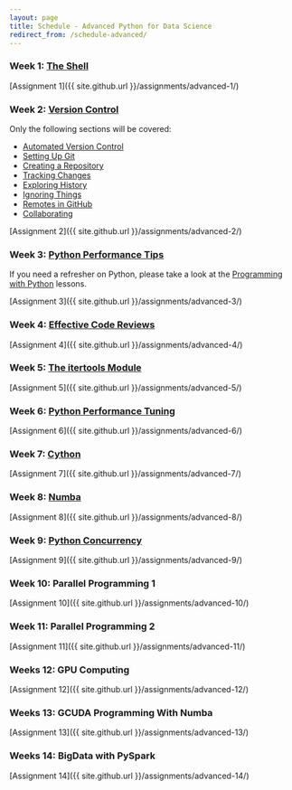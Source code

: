 ```yaml
---
layout: page
title: Schedule - Advanced Python for Data Science
redirect_from: /schedule-advanced/
---
```


### Week 1: [The Shell](https://swcarpentry.github.io/shell-novice)

[Assignment 1]({{ site.github.url }}/assignments/advanced-1/)

### Week 2: [Version Control](https://swcarpentry.github.io/git-novice)

Only the following sections will be covered:
	
* [Automated Version Control](https://swcarpentry.github.io/git-novice/01-basics/)
* [Setting Up Git](https://swcarpentry.github.io/git-novice/02-setup/)
* [Creating a Repository](https://swcarpentry.github.io/git-novice/03-create/)
* [Tracking Changes](https://swcarpentry.github.io/git-novice/04-changes/)
* [Exploring History](https://swcarpentry.github.io/git-novice/05-history/)
* [Ignoring Things](https://swcarpentry.github.io/git-novice/06-ignore/)
* [Remotes in GitHub](https://swcarpentry.github.io/git-novice/07-github/)
* [Collaborating](https://swcarpentry.github.io/git-novice/08-collab/)

[Assignment 2]({{ site.github.url }}/assignments/advanced-2/)

### Week 3: [Python Performance Tips](https://nyu-cds.github.io/python-performance-tips)

If you need a refresher on Python, please take a look at the 
[Programming with Python](https://swcarpentry.github.io/python-novice-inflammation) lessons.

[Assignment 3]({{ site.github.url }}/assignments/advanced-3/)

### Week 4: [Effective Code Reviews](https://nyu-cds.github.io/effective-code-reviews)

[Assignment 4]({{ site.github.url }}/assignments/advanced-4/)

### Week 5: [The itertools Module](https://nyu-cds.github.io/python-itertools)

[Assignment 5]({{ site.github.url }}/assignments/advanced-5/)

### Week 6: [Python Performance Tuning](https://nyu-cds.github.io/python-performance-tuning)

[Assignment 6]({{ site.github.url }}/assignments/advanced-6/)

### Week 7: [Cython](https://nyu-cds.github.io/python-cython)

[Assignment 7]({{ site.github.url }}/assignments/advanced-7/)

### Week 8: [Numba](https://nyu-cds.github.io/python-numba)

[Assignment 8]({{ site.github.url }}/assignments/advanced-8/)

### Week 9: [Python Concurrency](https://nyu-cds.github.io/python-concurrency)

[Assignment 9]({{ site.github.url }}/assignments/advanced-9/)

### Week 10: Parallel Programming 1

[Assignment 10]({{ site.github.url }}/assignments/advanced-10/)

### Week 11: Parallel Programming 2

[Assignment 11]({{ site.github.url }}/assignments/advanced-11/)

### Weeks 12: GPU Computing

[Assignment 12]({{ site.github.url }}/assignments/advanced-12/)

### Weeks 13: GCUDA Programming With Numba

[Assignment 13]({{ site.github.url }}/assignments/advanced-13/)

### Weeks 14: BigData with PySpark

[Assignment 14]({{ site.github.url }}/assignments/advanced-14/)
